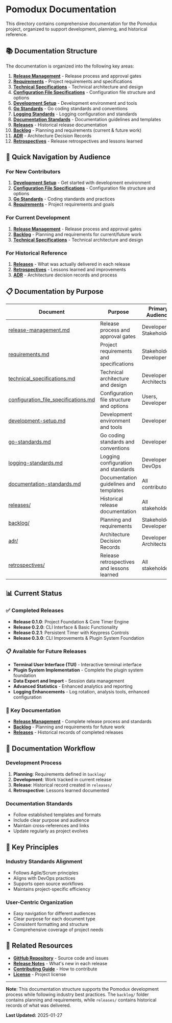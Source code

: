 # Pomodux Documentation

This directory contains comprehensive documentation for the Pomodux project, organized to support development, planning, and historical reference.

## 📚 Documentation Structure

The documentation is organized into the following key areas:

1. **[Release Management](release-management.md)** - Release process and approval gates
2. **[Requirements](requirements.md)** - Project requirements and specifications
3. **[Technical Specifications](technical_specifications.md)** - Technical architecture and design
4. **[Configuration File Specifications](configuration_file_specifications.md)** - Configuration file structure and options
5. **[Development Setup](development-setup.md)** - Development environment and tools
6. **[Go Standards](go-standards.md)** - Go coding standards and conventions
7. **[Logging Standards](logging-standards.md)** - Logging configuration and standards
8. **[Documentation Standards](documentation-standards.md)** - Documentation guidelines and templates
9. **[Releases](releases/)** - Historical release documentation
10. **[Backlog](backlog/)** - Planning and requirements (current & future work)
11. **[ADR](adr/)** - Architecture Decision Records
12. **[Retrospectives](retrospectives/)** - Release retrospectives and lessons learned

## 🎯 Quick Navigation by Audience

### **For New Contributors**
1. **[Development Setup](development-setup.md)** - Get started with development environment
2. **[Configuration File Specifications](configuration_file_specifications.md)** - Configuration file structure and options
3. **[Go Standards](go-standards.md)** - Coding standards and practices
4. **[Requirements](requirements.md)** - Project requirements and goals

### **For Current Development**
1. **[Release Management](release-management.md)** - Release process and approval gates
2. **[Backlog](backlog/)** - Planning and requirements for current/future work
3. **[Technical Specifications](technical_specifications.md)** - Technical architecture and design

### **For Historical Reference**
1. **[Releases](releases/)** - What was actually delivered in each release
2. **[Retrospectives](retrospectives/)** - Lessons learned and improvements
3. **[ADR](adr/)** - Architecture decision records and process

## 📋 Documentation by Purpose

| Document | Purpose | Primary Audience |
|----------|---------|------------------|
| [release-management.md](release-management.md) | Release process and approval gates | Developers, Stakeholders |
| [requirements.md](requirements.md) | Project requirements and specifications | Stakeholders, Developers |
| [technical_specifications.md](technical_specifications.md) | Technical architecture and design | Developers, Architects |
| [configuration_file_specifications.md](configuration_file_specifications.md) | Configuration file structure and options | Users, Developers |
| [development-setup.md](development-setup.md) | Development environment and tools | Developers |
| [go-standards.md](go-standards.md) | Go coding standards and conventions | Developers |
| [logging-standards.md](logging-standards.md) | Logging configuration and standards | Developers, DevOps |
| [documentation-standards.md](documentation-standards.md) | Documentation guidelines and templates | All contributors |
| [releases/](releases/) | Historical release documentation | All stakeholders |
| [backlog/](backlog/) | Planning and requirements | Stakeholders, Developers |
| [adr/](adr/) | Architecture Decision Records | Developers, Architects |
| [retrospectives/](retrospectives/) | Release retrospectives and lessons learned | All stakeholders |

## 📊 Current Status

### ✅ Completed Releases
- **Release 0.1.0**: Project Foundation & Core Timer Engine
- **Release 0.2.0**: CLI Interface & Basic Functionality  
- **Release 0.2.1**: Persistent Timer with Keypress Controls
- **Release 0.3.0**: CLI Improvements & Plugin System Foundation

### 📋 Available for Future Releases
- **Terminal User Interface (TUI)** - Interactive terminal interface
- **Plugin System Implementation** - Complete the plugin system foundation
- **Data Export and Import** - Session data management
- **Advanced Statistics** - Enhanced analytics and reporting
- **Logging Enhancements** - Log rotation, analysis tools, enhanced configuration

### 🔗 Key Documentation
- **[Release Management](release-management.md)** - Complete release process and standards
- **[Backlog](backlog/)** - Planning and requirements for future work
- **[Releases](releases/)** - Historical records of completed releases

## 🔄 Documentation Workflow

### **Development Process**
1. **Planning**: Requirements defined in `backlog/`
2. **Development**: Work tracked in current release
3. **Release**: Historical record created in `releases/`
4. **Retrospective**: Lessons learned documented

### **Documentation Standards**
- Follow established templates and formats
- Include clear purpose and audience
- Maintain cross-references and links
- Update regularly as project evolves

## 🎯 Key Principles

### **Industry Standards Alignment**
- Follows Agile/Scrum principles
- Aligns with DevOps practices
- Supports open source workflows
- Maintains project-specific efficiency

### **User-Centric Organization**
- Easy navigation for different audiences
- Clear purpose for each document type
- Consistent formatting and structure
- Comprehensive coverage of project needs

## 🔗 Related Resources

- **[GitHub Repository](https://github.com/your-org/pomodux)** - Source code and issues
- **[Release Notes](releases/)** - What's new in each release
- **[Contributing Guide](../CONTRIBUTING.md)** - How to contribute
- **[License](../LICENSE)** - Project license

---

**Note**: This documentation structure supports the Pomodux development process while following industry best practices. The `backlog/` folder contains planning and requirements, while `releases/` contains historical records of what was delivered.

**Last Updated:** 2025-01-27 